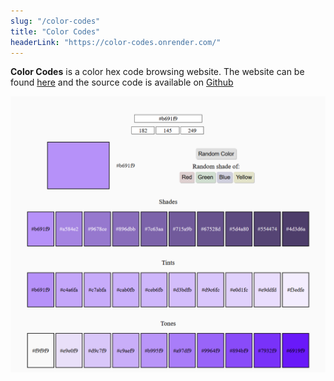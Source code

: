 ```yaml
---
slug: "/color-codes"
title: "Color Codes"
headerLink: "https://color-codes.onrender.com/"
---
```

**Color Codes** is a color hex code browsing website. The website can be found <a href="https://color-codes.onrender.com/" target='_blank' rel='noopener noreferrer'>here</a> and the source code is available on <a href="https://github.com/arvidsandin/color-codes" target='_blank' rel='noopener noreferrer'>Github</a>

![Screenshot of the website](./images/color-codes.png)
